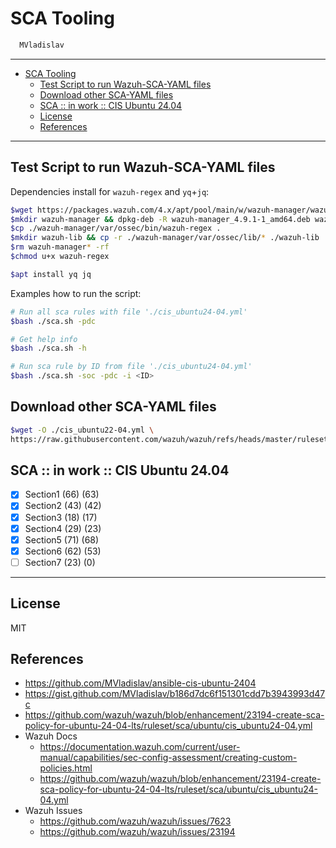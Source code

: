 # SCA Tooling

```sh
  MVladislav
```

---

- [SCA Tooling](#sca-tooling)
  - [Test Script to run Wazuh-SCA-YAML files](#test-script-to-run-wazuh-sca-yaml-files)
  - [Download other SCA-YAML files](#download-other-sca-yaml-files)
  - [SCA :: in work :: CIS Ubuntu 24.04](#sca--in-work--cis-ubuntu-2404)
  - [License](#license)
  - [References](#references)

---

## Test Script to run Wazuh-SCA-YAML files

Dependencies install for `wazuh-regex` and `yq`+`jq`:

```sh
$wget https://packages.wazuh.com/4.x/apt/pool/main/w/wazuh-manager/wazuh-manager_4.9.1-1_amd64.deb
$mkdir wazuh-manager && dpkg-deb -R wazuh-manager_4.9.1-1_amd64.deb wazuh-manager
$cp ./wazuh-manager/var/ossec/bin/wazuh-regex .
$mkdir wazuh-lib && cp -r ./wazuh-manager/var/ossec/lib/* ./wazuh-lib
$rm wazuh-manager* -rf
$chmod u+x wazuh-regex

$apt install yq jq
```

Examples how to run the script:

```sh
# Run all sca rules with file './cis_ubuntu24-04.yml'
$bash ./sca.sh -pdc

# Get help info
$bash ./sca.sh -h

# Run sca rule by ID from file './cis_ubuntu24-04.yml'
$bash ./sca.sh -soc -pdc -i <ID>
```

## Download other SCA-YAML files

```sh
$wget -O ./cis_ubuntu22-04.yml \
https://raw.githubusercontent.com/wazuh/wazuh/refs/heads/master/ruleset/sca/ubuntu/cis_ubuntu22-04.yml
```

## SCA :: in work :: CIS Ubuntu 24.04

- [x] Section1 (66) (63)
- [x] Section2 (43) (42)
- [x] Section3 (18) (17)
- [x] Section4 (29) (23)
- [x] Section5 (71) (68)
- [x] Section6 (62) (53)
- [ ] Section7 (23) (0)

---

## License

MIT

## References

- <https://github.com/MVladislav/ansible-cis-ubuntu-2404>
- <https://gist.github.com/MVladislav/b186d7dc6f151301cdd7b3943993d47c>
- <https://github.com/wazuh/wazuh/blob/enhancement/23194-create-sca-policy-for-ubuntu-24-04-lts/ruleset/sca/ubuntu/cis_ubuntu24-04.yml>
- Wazuh Docs
  - <https://documentation.wazuh.com/current/user-manual/capabilities/sec-config-assessment/creating-custom-policies.html>
  - <https://github.com/wazuh/wazuh/blob/enhancement/23194-create-sca-policy-for-ubuntu-24-04-lts/ruleset/sca/ubuntu/cis_ubuntu24-04.yml>
- Wazuh Issues
  - <https://github.com/wazuh/wazuh/issues/7623>
  - <https://github.com/wazuh/wazuh/issues/23194>
